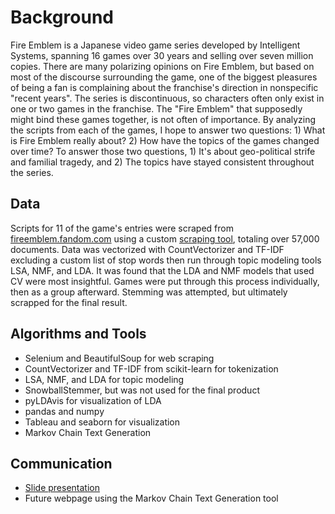 # Background
Fire Emblem is a Japanese video game series developed by Intelligent Systems, spanning 16 games over 30 years and selling over seven million copies. There are many polarizing opinions on Fire Emblem, but based on most of the discourse surrounding the game, one of the biggest pleasures of being a fan is complaining about the franchise's direction in nonspecific "recent years". The series is discontinuous, so characters often only exist in one or two games in the franchise. The "Fire Emblem" that supposedly might bind these games together, is not often of importance. By analyzing the scripts from each of the games, I hope to answer two questions: 1) What is Fire Emblem really about? 2) How have the topics of the games changed over time?
To answer those two questions, 1) It's about geo-political strife and familial tragedy, and 2) The topics have stayed consistent throughout the series.
## Data
Scripts for 11 of the game's entries were scraped from [fireemblem.fandom.com](https://fireemblem.fandom.com/) using a custom [scraping tool](/scrape_tool.ipynb), totaling over 57,000 documents. Data was vectorized with CountVectorizer and TF-IDF excluding a custom list of stop words then run through topic modeling tools LSA, NMF, and LDA. It was found that the LDA and NMF models that used CV were most insightful. Games were put through this process individually, then as a group afterward. Stemming was attempted, but ultimately scrapped for the final result.
## Algorithms and Tools
- Selenium and BeautifulSoup for web scraping
- CountVectorizer and TF-IDF from scikit-learn for tokenization
- LSA, NMF, and LDA for topic modeling
- SnowballStemmer, but was not used for the final product
- pyLDAvis for visualization of LDA
- pandas and numpy
- Tableau and seaborn for visualization
- Markov Chain Text Generation
## Communication
* [Slide presentation](/what_is_fire_emblem_about_anyway.pdf)
* Future webpage using the Markov Chain Text Generation tool

